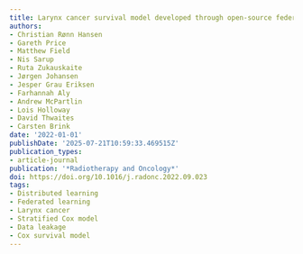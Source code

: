 ```yaml
---
title: Larynx cancer survival model developed through open-source federated learning
authors:
- Christian Rønn Hansen
- Gareth Price
- Matthew Field
- Nis Sarup
- Ruta Zukauskaite
- Jørgen Johansen
- Jesper Grau Eriksen
- Farhannah Aly
- Andrew McPartlin
- Lois Holloway
- David Thwaites
- Carsten Brink
date: '2022-01-01'
publishDate: '2025-07-21T10:59:33.469515Z'
publication_types:
- article-journal
publication: '*Radiotherapy and Oncology*'
doi: https://doi.org/10.1016/j.radonc.2022.09.023
tags:
- Distributed learning
- Federated learning
- Larynx cancer
- Stratified Cox model
- Data leakage
- Cox survival model
---
```

